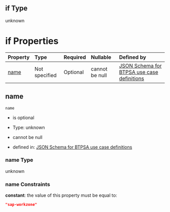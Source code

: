 ## if Type

unknown

# if Properties

| Property      | Type          | Required | Nullable       | Defined by                                                                                                                                                                                                          |
| :------------ | :------------ | :------- | :------------- | :------------------------------------------------------------------------------------------------------------------------------------------------------------------------------------------------------------------ |
| [name](#name) | Not specified | Optional | cannot be null | [JSON Schema for BTPSA use case definitions](btpsa-usecase-properties-services-items-allof-1-then-allof-105-if-properties-name.md "undefined#/properties/services/items/allOf/1/then/allOf/105/if/properties/name") |

## name



`name`

*   is optional

*   Type: unknown

*   cannot be null

*   defined in: [JSON Schema for BTPSA use case definitions](btpsa-usecase-properties-services-items-allof-1-then-allof-105-if-properties-name.md "undefined#/properties/services/items/allOf/1/then/allOf/105/if/properties/name")

### name Type

unknown

### name Constraints

**constant**: the value of this property must be equal to:

```json
"sap-workzone"
```
